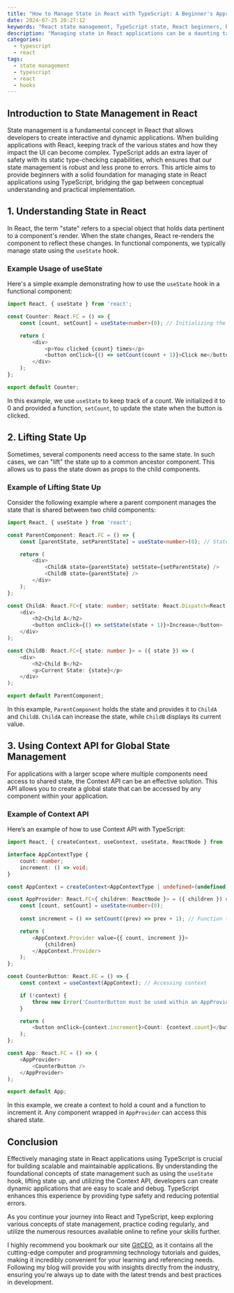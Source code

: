 ```yaml
---
title: "How to Manage State in React with TypeScript: A Beginner's Approach"
date: 2024-07-25 20:27:12
keywords: "React state management, TypeScript state, React beginners, React with TypeScript, managing state in React, useState tutorial, React hooks"
description: "Managing state in React applications can be a daunting task for beginners, especially when combined with TypeScript. This article serves as a comprehensive guide to state management in React using TypeScript, perfect for new developers looking to grasp this essential concept. We will explore various methods of state management, including local component state using the useState hook, lifting state up to parent components, and utilizing Context API for global state management. Additionally, we'll cover how to type your state properly in TypeScript to ensure type safety and improve the developer experience. By the end of this article, you'll have a solid understanding of how to manage state in your React applications using TypeScript, along with best practices and tips to further your learning journey."
categories:
  - typescript
  - react
tags:
  - state management
  - typescript
  - react
  - hooks
---
```


## Introduction to State Management in React

State management is a fundamental concept in React that allows developers to create interactive and dynamic applications. When building applications with React, keeping track of the various states and how they impact the UI can become complex. TypeScript adds an extra layer of safety with its static type-checking capabilities, which ensures that our state management is robust and less prone to errors. This article aims to provide beginners with a solid foundation for managing state in React applications using TypeScript, bridging the gap between conceptual understanding and practical implementation.

<!-- more -->

## 1. Understanding State in React

In React, the term "state" refers to a special object that holds data pertinent to a component's render. When the state changes, React re-renders the component to reflect these changes. In functional components, we typically manage state using the `useState` hook.

### Example Usage of useState

Here's a simple example demonstrating how to use the `useState` hook in a functional component:

```typescript
import React, { useState } from 'react';

const Counter: React.FC = () => {
    const [count, setCount] = useState<number>(0); // Initializing the count state with a number type

    return (
        <div>
            <p>You clicked {count} times</p>
            <button onClick={() => setCount(count + 1)}>Click me</button> {/* Update state */}
        </div>
    );
};

export default Counter;
```

In this example, we use `useState` to keep track of a count. We initialized it to 0 and provided a function, `setCount`, to update the state when the button is clicked.

## 2. Lifting State Up

Sometimes, several components need access to the same state. In such cases, we can "lift" the state up to a common ancestor component. This allows us to pass the state down as props to the child components.

### Example of Lifting State Up

Consider the following example where a parent component manages the state that is shared between two child components:

```typescript
import React, { useState } from 'react';

const ParentComponent: React.FC = () => {
    const [parentState, setParentState] = useState<number>(0); // State to be shared

    return (
        <div>
            <ChildA state={parentState} setState={setParentState} />
            <ChildB state={parentState} />
        </div>
    );
};

const ChildA: React.FC<{ state: number; setState: React.Dispatch<React.SetStateAction<number>> }> = ({ state, setState }) => (
    <div>
        <h2>Child A</h2>
        <button onClick={() => setState(state + 1)}>Increase</button>
    </div>
);

const ChildB: React.FC<{ state: number }> = ({ state }) => (
    <div>
        <h2>Child B</h2>
        <p>Current State: {state}</p>
    </div>
);

export default ParentComponent;
```

In this example, `ParentComponent` holds the state and provides it to `ChildA` and `ChildB`. `ChildA` can increase the state, while `ChildB` displays its current value.

## 3. Using Context API for Global State Management

For applications with a larger scope where multiple components need access to shared state, the Context API can be an effective solution. This API allows you to create a global state that can be accessed by any component within your application.

### Example of Context API

Here’s an example of how to use Context API with TypeScript:

```typescript
import React, { createContext, useContext, useState, ReactNode } from 'react';

interface AppContextType {
    count: number;
    increment: () => void;
}

const AppContext = createContext<AppContextType | undefined>(undefined);

const AppProvider: React.FC<{ children: ReactNode }> = ({ children }) => {
    const [count, setCount] = useState<number>(0);
    
    const increment = () => setCount((prev) => prev + 1); // Function to update state

    return (
        <AppContext.Provider value={{ count, increment }}>
            {children}
        </AppContext.Provider>
    );
};

const CounterButton: React.FC = () => {
    const context = useContext(AppContext); // Accessing context

    if (!context) {
        throw new Error('CounterButton must be used within an AppProvider');
    }

    return (
        <button onClick={context.increment}>Count: {context.count}</button>
    );
};

const App: React.FC = () => (
    <AppProvider>
        <CounterButton />
    </AppProvider>
);

export default App;
```

In this example, we create a context to hold a count and a function to increment it. Any component wrapped in `AppProvider` can access this shared state.

## Conclusion

Effectively managing state in React applications using TypeScript is crucial for building scalable and maintainable applications. By understanding the foundational concepts of state management such as using the `useState` hook, lifting state up, and utilizing the Context API, developers can create dynamic applications that are easy to scale and debug. TypeScript enhances this experience by providing type safety and reducing potential errors. 

As you continue your journey into React and TypeScript, keep exploring various concepts of state management, practice coding regularly, and utilize the numerous resources available online to refine your skills further.

I highly recommend you bookmark our site [GitCEO](https://gitceo.com), as it contains all the cutting-edge computer and programming technology tutorials and guides, making it incredibly convenient for your learning and referencing needs. Following my blog will provide you with insights directly from the industry, ensuring you're always up to date with the latest trends and best practices in development.